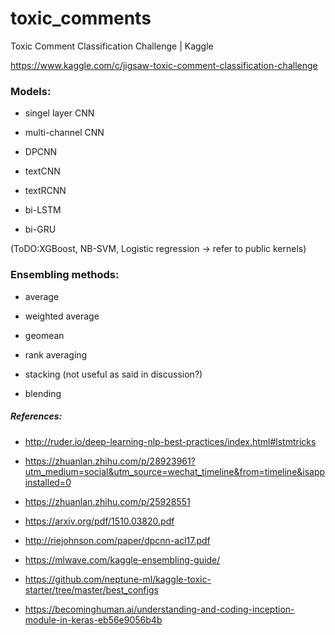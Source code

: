 # toxic_comments

Toxic Comment Classification Challenge | Kaggle

https://www.kaggle.com/c/jigsaw-toxic-comment-classification-challenge

### Models:

- singel layer CNN

- multi-channel CNN

- DPCNN

- textCNN

- textRCNN

- bi-LSTM

- bi-GRU

(ToDO:XGBoost, NB-SVM, Logistic regression -> refer to public kernels)

### Ensembling methods:

- average

- weighted average

- geomean

- rank averaging

- stacking (not useful as said in discussion?) 

- blending


##### References:

- http://ruder.io/deep-learning-nlp-best-practices/index.html#lstmtricks

- https://zhuanlan.zhihu.com/p/28923961?utm_medium=social&utm_source=wechat_timeline&from=timeline&isappinstalled=0

- https://zhuanlan.zhihu.com/p/25928551

- https://arxiv.org/pdf/1510.03820.pdf

- http://riejohnson.com/paper/dpcnn-acl17.pdf

- https://mlwave.com/kaggle-ensembling-guide/

- https://github.com/neptune-ml/kaggle-toxic-starter/tree/master/best_configs

- https://becominghuman.ai/understanding-and-coding-inception-module-in-keras-eb56e9056b4b


